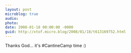 ```yaml
---
layout: post
microblog: true
audio: 
photo: 
date: 2008-01-18 00:00:00 -0000
guid: http://xtof.micro.blog/2008/01/18/t613169752.html
---
```

Thanks God... it's #CantineCamp time :)
